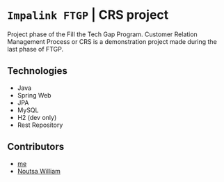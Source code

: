# `Impalink FTGP` | CRS project

Project phase of the Fill the Tech Gap Program. Customer Relation Management Process or CRS is a demonstration project made during the last phase of FTGP.

## Technologies
* Java
* Spring Web
* JPA
* MySQL
* H2 (dev only)
* Rest Repository

## Contributors
- [me](https://github.com/47leonel-wabo)
- [Noutsa William](https://github.com/NC-52)